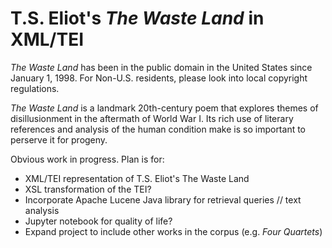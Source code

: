 # T.S. Eliot's *The Waste Land* in XML/TEI
*The Waste Land* has been in the public domain in the United States since January 1, 1998. For Non-U.S. residents, please look into local copyright regulations.

*The Waste Land* is a landmark 20th-century poem that explores themes of disillusionment in the aftermath of World War I. 
Its rich use of literary references and analysis of the human condition make is so important to perserve it for progeny.

Obvious work in progress. Plan is for:
- XML/TEI representation of T.S. Eliot's The Waste Land
- XSL transformation of the TEI?
- Incorporate Apache Lucene Java library for retrieval queries // text analysis
- Jupyter notebook for quality of life?
- Expand project to include other works in the corpus (e.g. *Four Quartets*)
